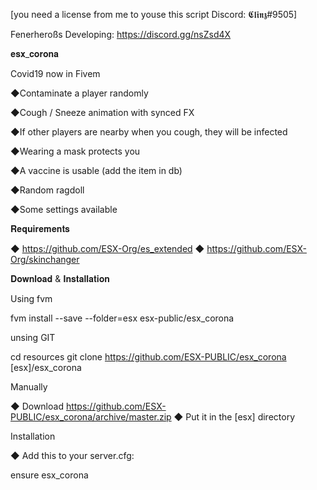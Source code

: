 
[you need a license from me to youse this script Discord: 𝕮𝖑𝖎𝖓𝖟#9505]

Fenerheroßs Developing: https://discord.gg/nsZsd4X


𝐞𝐬𝐱_𝐜𝐨𝐫𝐨𝐧𝐚


Covid19 now in Fivem

◆Contaminate a player randomly

◆Cough / Sneeze animation with synced FX

◆If other players are nearby when you cough, they will be infected

◆Wearing a mask protects you

◆A vaccine is usable (add the item in db)

◆Random ragdoll

◆Some settings available


𝐑𝐞𝐪𝐮𝐢𝐫𝐞𝐦𝐞𝐧𝐭𝐬

◆ https://github.com/ESX-Org/es_extended
◆ https://github.com/ESX-Org/skinchanger

𝐃𝐨𝐰𝐧𝐥𝐨𝐚𝐝 & 𝐈𝐧𝐬𝐭𝐚𝐥𝐥𝐚𝐭𝐢𝐨𝐧

Using fvm

fvm install --save --folder=esx esx-public/esx_corona

unsing GIT

cd resources
git clone https://github.com/ESX-PUBLIC/esx_corona [esx]/esx_corona

Manually

◆ Download https://github.com/ESX-PUBLIC/esx_corona/archive/master.zip
◆ Put it in the [esx] directory

Installation

◆ Add this to your server.cfg:

ensure esx_corona
